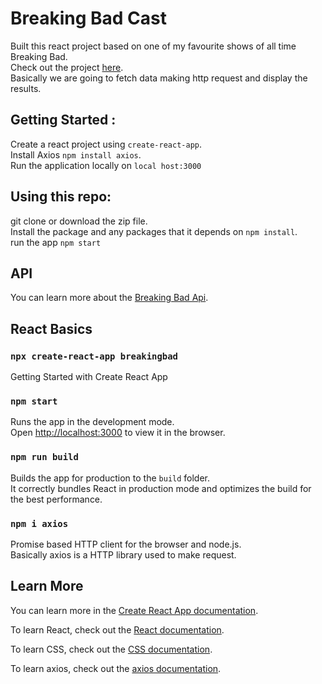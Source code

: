 # Breaking Bad Cast

Built this react project based on one of my favourite shows of all time Breaking Bad.\
Check out the project [here](https://rathod-shubham.github.io/BreakingBadCast/).\
Basically we are going to fetch data making http request and display the results.

## Getting Started :

Create a react project using `create-react-app`.\
Install Axios `npm install axios`.\
Run the application locally on `local host:3000`

## Using this repo:

git clone or download the zip file.\
Install the package and any packages that it depends on `npm install`.\
run the app `npm start`

## API

You can learn more about the [Breaking Bad Api](https://breakingbadapi.com/documentation).

## React Basics

### `npx create-react-app breakingbad`

Getting Started with Create React App

### `npm start`

Runs the app in the development mode.\
Open [http://localhost:3000](http://localhost:3000) to view it in the browser.

### `npm run build`

Builds the app for production to the `build` folder.\
It correctly bundles React in production mode and optimizes the build for the best performance.


### `npm i axios`
Promise based HTTP client for the browser and node.js.\
Basically axios is a HTTP library used to make request.


## Learn More

You can learn more in the [Create React App documentation](https://facebook.github.io/create-react-app/docs/getting-started).

To learn React, check out the [React documentation](https://reactjs.org/).

To learn CSS, check out the [CSS documentation](https://www.w3schools.com/css/default.asp).

To learn axios, check out the [axios documentation](https://www.npmjs.com/package/axios).
